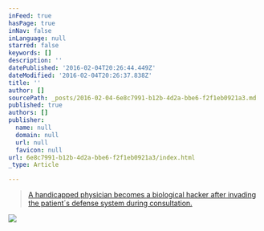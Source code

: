 ```yaml
---
inFeed: true
hasPage: true
inNav: false
inLanguage: null
starred: false
keywords: []
description: ''
datePublished: '2016-02-04T20:26:44.449Z'
dateModified: '2016-02-04T20:26:37.838Z'
title: ''
author: []
sourcePath: _posts/2016-02-04-6e8c7991-b12b-4d2a-bbe6-f2f1eb0921a3.md
published: true
authors: []
publisher:
  name: null
  domain: null
  url: null
  favicon: null
url: 6e8c7991-b12b-4d2a-bbe6-f2f1eb0921a3/index.html
_type: Article

---
```

> [A handicapped physician becomes a biological hacker after invading the patient´s defense system during consultation. ][0]

![](https://s3-us-west-2.amazonaws.com/the-grid-img/p/5b8aa5e64aef5e7437e7c46432cd0afce6dd8e82.jpg)

[0]: http://thefeelingmaker.blogspot.com.br/